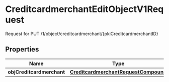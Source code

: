 

# CreditcardmerchantEditObjectV1Request

Request for PUT /1/object/creditcardmerchant/{pkiCreditcardmerchantID}

## Properties

| Name | Type | Description | Notes |
|------------ | ------------- | ------------- | -------------|
|**objCreditcardmerchant** | [**CreditcardmerchantRequestCompound**](CreditcardmerchantRequestCompound.md) |  |  |



